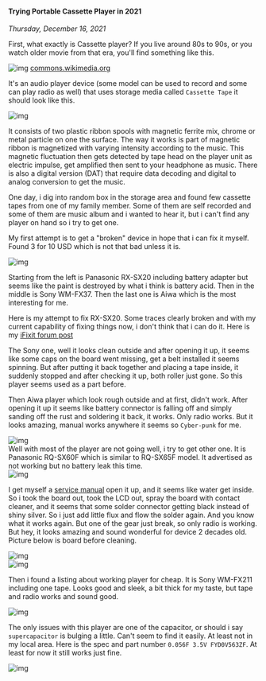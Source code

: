 #### Trying Portable Cassette Player in 2021
_Thursday, December 16, 2021_

First, what exactly is Cassette player? If you live around 80s to 90s, or you watch older movie from that era, 
you'll find something like this. 
<div class="row">
	<div class="col-sm-3"></div>
	<div class="col-sm-6">
		<div class="img-thumbnail">
			<img class="img-fluid" loading="lazy" src="./posts/2021-12-16-trying-portable-cassette-player-in-2021/01.jpg" alt="img">
            <a href="https://commons.wikimedia.org/wiki/File:SONY_WMD-DT1_09.jpg">commons.wikimedia.org</a>
		</div>
	</div>
	<div class="col-sm-3"></div>
</div>

It's an audio player device (some model can be used to record and some can play radio as well) that uses 
storage media called `Cassette Tape` it should look like this. 
<div class="row">
	<div class="col-sm-3"></div>
	<div class="col-sm-6">
		<div class="img-thumbnail">
			<img class="img-fluid" loading="lazy" src="./posts/2021-12-16-trying-portable-cassette-player-in-2021/02.jpg" alt="img">
		</div>
	</div>
	<div class="col-sm-3"></div>
</div>

It consists of two plastic ribbon spools with magnetic ferrite mix, chrome or metal particle on one the surface. 
The way it works is part of magnetic ribbon is magnetized with varying intensity according to the music. 
This magnetic fluctuation then gets detected by tape head on the player unit as electric impulse, get 
amplified then sent to your headphone as music. There is also a digital version (DAT) that require 
data decoding and digital to analog conversion to get the music.

One day, i dig into random box in the storage area and found few cassette tapes from one of my family member. 
Some of them are self recorded and some of them are music album and i wanted to hear it, but i can't find any 
player on hand so i try to get one.

My first attempt is to get a "broken" device in hope that i can fix it myself. Found 3 for 10 USD which 
is not that bad unless it is.
<div class="row">
	<div class="col-sm-3"></div>
	<div class="col-sm-6">
		<div class="img-thumbnail">
			<img class="img-fluid" loading="lazy" src="./posts/2021-12-16-trying-portable-cassette-player-in-2021/03.jpg" alt="img">
		</div>
	</div>
	<div class="col-sm-3"></div>
</div>

Starting from the left is Panasonic RX-SX20 including battery adapter but seems like the paint is destroyed 
by what i think is battery acid. Then in the middle is Sony WM-FX37. Then the last one is Aiwa which is the 
most interesting for me.

Here is my attempt to fix RX-SX20. Some traces clearly broken and with my current capability of fixing things 
now, i don't think that i can do it. Here is my [iFixit forum post](https://www.ifixit.com/Answers/View/714615/Battery+leak+require+board+level+repair)

The Sony one, well it looks clean outside and after opening it up, it seems like some caps on the board went 
missing, get a belt installed it seems spinning. But after putting it back together and placing a tape inside, 
it suddenly stopped and after checking it up, both roller just gone. So this player seems used as a part 
before.

Then Aiwa player which look rough outside and at first, didn't work. After opening it up it seems like battery 
connector is falling off and simply sanding off the rust and soldering it back, it works. Only radio works. 
But it looks amazing, manual works anywhere it seems so `Cyber-punk` for me.
<div class="row">
	<div class="col-sm-3"></div>
	<div class="col-sm-6">
		<div class="img-thumbnail">
			<img class="img-fluid" loading="lazy" src="./posts/2021-12-16-trying-portable-cassette-player-in-2021/04.jpg" alt="img">
		</div>
	</div>
	<div class="col-sm-3"></div>
</div>
Well with most of the player are not going well, i try to get other one. It is Panasonic RQ-SX60F which is 
similar to RQ-SX65F model. It advertised as not working but no battery leak this time.
<div class="row">
	<div class="col-sm-3"></div>
	<div class="col-sm-6">
		<div class="img-thumbnail">
			<img class="img-fluid" loading="lazy" src="./posts/2021-12-16-trying-portable-cassette-player-in-2021/05.jpg" alt="img">
		</div>
	</div>
	<div class="col-sm-3"></div>
</div>

I get myself a [service manual](https://elektrotanya.com/panasonic_rq-sx60f.pdf/download.html) open it up, and 
it seems like water get inside. So i took the board out, took the LCD out, spray the board with contact 
cleaner, and it seems that some solder connector getting black instead of shiny silver. So i just add little 
flux and flow the solder again. And you know what it works again. But one of the gear just break, so only 
radio is working. But hey, it looks amazing and sound wonderful for device 2 decades old. Picture below is 
board before cleaning.
<div class="row">
	<div class="col-sm-3"></div>
	<div class="col-sm-6">
		<div class="img-thumbnail">
			<img class="img-fluid" loading="lazy" src="./posts/2021-12-16-trying-portable-cassette-player-in-2021/06.jpg" alt="img">
		</div>
	</div>
	<div class="col-sm-3"></div>
</div>
<div class="row">
	<div class="col-sm-3"></div>
	<div class="col-sm-6">
		<div class="img-thumbnail">
			<img class="img-fluid" loading="lazy" src="./posts/2021-12-16-trying-portable-cassette-player-in-2021/07.jpg" alt="img">
		</div>
	</div>
	<div class="col-sm-3"></div>
</div>

Then i found a listing about working player for cheap. It is Sony WM-FX211 including one tape. Looks good and 
sleek, a bit thick for my taste, but tape and radio works and sound good.
<div class="row">
	<div class="col-sm-3"></div>
	<div class="col-sm-6">
		<div class="img-thumbnail">
			<img class="img-fluid" loading="lazy" src="./posts/2021-12-16-trying-portable-cassette-player-in-2021/08.jpg" alt="img">
		</div>
	</div>
	<div class="col-sm-3"></div>
</div>

The only issues with this player are one of the capacitor, or should i say `supercapacitor` is bulging a 
little. Can't seem to find it easily. At least not in my local area. Here is the spec and part number 
`0.056F 3.5V FYD0V563ZF`. At least for now it still works just fine.
<div class="row">
	<div class="col-sm-3"></div>
	<div class="col-sm-6">
		<div class="img-thumbnail">
			<img class="img-fluid" loading="lazy" src="./posts/2021-12-16-trying-portable-cassette-player-in-2021/09.jpg" alt="img">
		</div>
	</div>
	<div class="col-sm-3"></div>
</div>
